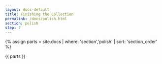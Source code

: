 ```yaml
---
layout: docs-default
title: Finishing the Collection
permalink: /docs/polish.html
section: polish
step: 7
---
```


{% assign parts = site.docs | where: 'section','polish' | sort: 'section_order' %}

{{ parts }}